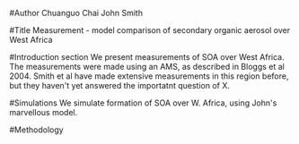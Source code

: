 #Author
Chuanguo Chai
John Smith

#Title
Measurement - model comparison of secondary organic aerosol over West Africa

#Introduction section
We present measurements of SOA over West Africa.
The measurements were made using an AMS, as described in Bloggs et al 2004.
Smith et al have made extensive measurements in this region before, but they haven't yet answered the importatnt question of X.

#Simulations
We simulate formation of SOA over W. Africa, using John's marvellous model.

#Methodology
